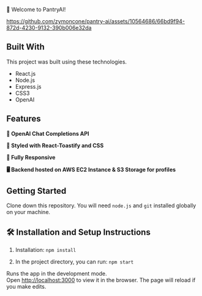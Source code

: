 👋 Welcome to PantryAI! 

https://github.com/zymoncone/pantry-ai/assets/10564686/66bd9f94-872d-4230-9132-390b006e32da

## Built With

This project was built using these technologies.

- React.js
- Node.js
- Express.js
- CSS3
- OpenAI

## Features

**🤖 OpenAI Chat Completions API**

**🎨 Styled with React-Toastify and CSS**

**📱 Fully Responsive**

**🖥️ Backend hosted on AWS EC2 Instance & S3 Storage for profiles**

## Getting Started

Clone down this repository. You will need `node.js` and `git` installed globally on your machine.

## 🛠 Installation and Setup Instructions

1. Installation: `npm install`

2. In the project directory, you can run: `npm start`

Runs the app in the development mode.\
Open [http://localhost:3000](http://localhost:3000) to view it in the browser.
The page will reload if you make edits.
